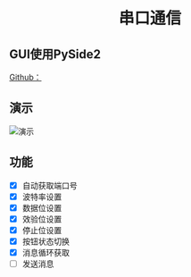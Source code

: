 <div align="center">
<h1 align="center">串口通信</h1>
</div>

## GUI使用PySide2
[Github：](https://github.com/ChestnutYueyue/Serial-Port-Assistant)
## 演示
![演示](https://gitee.com/ricocosoul/Serial-Port-Assistant/blob/main/img/1.png)

## 功能
- [x] 自动获取端口号
- [x] 波特率设置
- [x] 数据位设置
- [x] 效验位设置
- [x] 停止位设置
- [x] 按钮状态切换
- [x] 消息循环获取
- [ ] 发送消息
